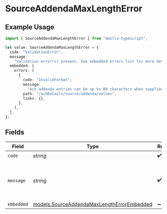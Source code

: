 # SourceAddendaMaxLengthError

## Example Usage

```typescript
import { SourceAddendaMaxLengthError } from "dwolla-typescript";

let value: SourceAddendaMaxLengthError = {
  code: "ValidationError",
  message:
    "Validation error(s) present. See embedded errors list for more details.",
  embedded: {
    errors: [
      {
        code: "InvalidFormat",
        message:
          "Ach addenda entries can be up to 80 characters when supplied.",
        path: "/achDetails/source/addenda/values",
        links: {},
      },
    ],
  },
};
```

## Fields

| Field                                                                                          | Type                                                                                           | Required                                                                                       | Description                                                                                    | Example                                                                                        |
| ---------------------------------------------------------------------------------------------- | ---------------------------------------------------------------------------------------------- | ---------------------------------------------------------------------------------------------- | ---------------------------------------------------------------------------------------------- | ---------------------------------------------------------------------------------------------- |
| `code`                                                                                         | *string*                                                                                       | :heavy_check_mark:                                                                             | N/A                                                                                            | ValidationError                                                                                |
| `message`                                                                                      | *string*                                                                                       | :heavy_check_mark:                                                                             | N/A                                                                                            | Validation error(s) present. See embedded errors list for more details.                        |
| `embedded`                                                                                     | [models.SourceAddendaMaxLengthErrorEmbedded](../models/sourceaddendamaxlengtherrorembedded.md) | :heavy_minus_sign:                                                                             | N/A                                                                                            |                                                                                                |